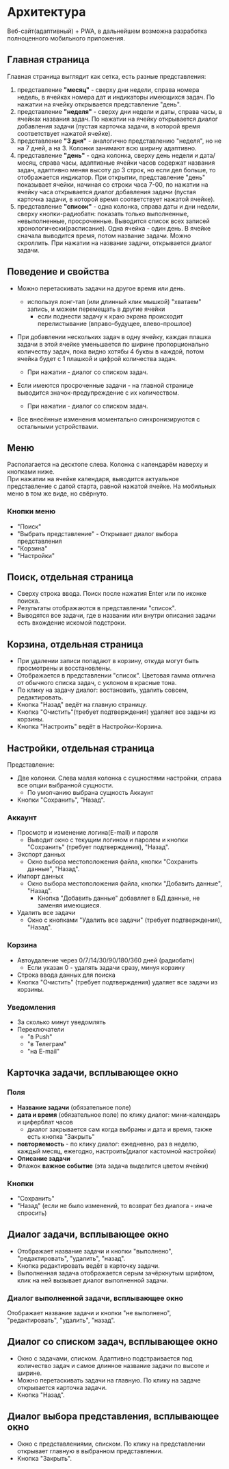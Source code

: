 # Архитектура
Веб-сайт(адаптивный) + PWA, в дальнейшем возможна разработка полноценного мобильного приложения.


## Главная страница
Главная страница выглядит как сетка, есть разные представления:
1. представление **"месяц"** - сверху дни недели, справа номера недель, в ячейках номера дат и индикаторы имеющихся задач. 
По нажатии на ячейку открывается представление "день".
2. представление **"неделя"** - сверху дни недели и даты, справа часы, в ячейках названия задач. 
По нажатии на ячейку открывается диалог добавления задачи (пустая карточка задачи, в которой время соответствует нажатой ячейке).
3. представление **"3 дня"** - аналогично представлению "неделя", но не на 7 дней, а на 3. Колонки занимают всю ширину адаптивно.
4. представление **"день"** - одна колонка, сверху день недели и дата/месяц, справа часы, адаптивные ячейки часов содержат названия задач, адаптивно меняя высоту до 3 строк, но если дел больше, то отображается индикатор. При открытии, представление "день" показывает ячейки, начиная со строки часа 7-00, по нажатии на ячейку часа открывается диалог добавления задачи (пустая карточка задачи, в которой время соответствует нажатой ячейке).
5. представление **"список"** - одна колонка, справа даты и дни недели, сверху кнопки-радиобатн: показать только выполненные, невыполненные, просроченные. Выводится список всех записей хронологически(расписание). Одна ячейка - один день. В ячейке сначала выводится время, потом название задачи. Можно скроллить. При нажатии на название задачи, открывается диалог задачи.


## Поведение и свойства
- Можно перетаскивать задачи на другое время или день.
  - используя лонг-тап (или длинный клик мышкой) "хватаем" запись, и можем перемещать в другие ячейки
    - если поднести задачу к краю экрана происходит перелистывание (вправо-будущее, влево-прошлое)

- При добавлении нескольких задач в одну ячейку, каждая плашка задачи в этой ячейке уменьшается по ширине пропорционально количеству задач, пока видно хотябы 4 буквы в каждой, потом ячейка будет с 1 плашкой и цифрой количества задач. 
  - При нажатии - диалог со списком задач.

- Если имеются просроченные задачи - на главной странице выводится значок-предупреждение с их количеством.
  - При нажатии - диалог со списком задач.
	
- Все внесённые изменения моментально синхронизируются с остальными устройствами.
		
		
## Меню
Располагается на десктопе слева. Колонка с календарём наверху и кнопками ниже.  
При нажатии на ячейке календаря, выводится актуальное представление с датой старта, равной нажатой ячейке.
На мобильных меню в том же виде, но свёрнуто.

### Кнопки меню
- "Поиск"
- "Выбрать представление" - Открывает диалог выбора представления
- "Корзина"
- "Настройки"
	

## Поиск, отдельная страница
- Сверху строка ввода. Поиск после нажатия Enter или по иконке поиска.  
- Результаты отображаются в представлении "список".  
- Выводятся все задачи, где в названии или внутри описания задачи есть вхождение искомой подстроки.
		
	
## Корзина, отдельная страница
- При удалении записи попадают в корзину, откуда могут быть просмотрены и восстановлены.
- Отображается в представлении "список". Цветовая гамма отлична от обычного списка задач, с уклоном в красные тона.
- По клику на задачу диалог: востановить, удалить совсем, редактировать.
- Кнопка "Назад" ведёт на главную страницу.
- Кнопка "Очистить"(требует подтверждения) удаляет все задачи из корзины.
- Кнопка "Настроить" ведёт в Настройки-Корзина.
	
	
## Настройки, отдельная страница
Представление:  
- Две колонки. Слева малая колонка с сущностями настройки, справа все опции выбранной сущности. 
	- По умолчанию выбрана сущность Аккаунт
- Кнопки "Сохранить", "Назад".
	
### Аккаунт
- Просмотр и изменение логина(E-mail) и пароля
	- Выводит окно с текущим логином и паролем и кнопки "Сохранить" (требует подтверждения), "Назад".
- Экспорт данных
	- Окно выбора местоположения файла, кнопки "Сохранить данные", "Назад".
- Импорт данных
	- Окно выбора местоположения файла, кнопки "Добавить данные", "Назад".
		- Кнопка "Добавить данные" добавляет в БД данные, не заменяя имеющиеся.
- Удалить все задачи
	- Окно с кнопками "Удалить все задачи" (требует подтверждения), "Назад".

### Корзина
- Автоудаление через 0/7/14/30/90/180/360 дней (радиобатн)
	- Если указан 0 - удалять задачи сразу, минуя корзину
- Строка ввода данных для поиска
- Кнопка "Очистить" (требует подтверждения) удаляет все задачи из корзины.
	
### Уведомления
- За сколько минут уведомлять
- Переключатели
  - "в Push"
  - "в Телеграм"
  - "на E-mail"

## Карточка задачи, всплывающее окно
	
### Поля
- **Название задачи** (обязательное поле)
- **дата и время** (обязательное поле) по клику диалог: мини-календарь и циферблат часов
	- диалог закрывается сам когда выбраны и дата и время, также есть кнопка "Закрыть"
- **повторяемость** - по клику диалог: ежедневно, раз в неделю, каждый месяц, ежегодно, настроить(диалог кастомной настройки)
- **Описание задачи**
- Флажок **важное событие** (эта задача выделится цветом ячейки)
	
### Кнопки
- "Сохранить"
- "Назад" (если не было изменений, то возврат без диалога - иначе спросить)
	
	
## Диалог задачи, всплывающее окно
- Отображает название задачи и кнопки "выполнено", "редактировать", "удалить", "назад".
- Кнопка редактировать ведёт в карточку задачи.
- Выполненная задача отображается серым зачёркнутым шрифтом, клик на ней вызывает диалог выполненной задачи.

### Диалог выполненной задачи, всплывающее окно
Отображает название задачи и кнопки "не выполнено", "редактировать", "удалить", "назад".

## Диалог со списком задач, всплывающее окно
- Окно с задачами, списком. Адаптивно подстраивается под количество задач и самое длинное название задачи по высоте и ширине.
- Можно перетаскивать задачи на главную. По клику на задаче открывается карточка задачи.
- Кнопка "Назад".
	
## Диалог выбора представления, всплывающее окно
- Окно с представлениями, списком. По клику на представлении открывает главную в выбранном представлении.
- Кнопка "Закрыть".
